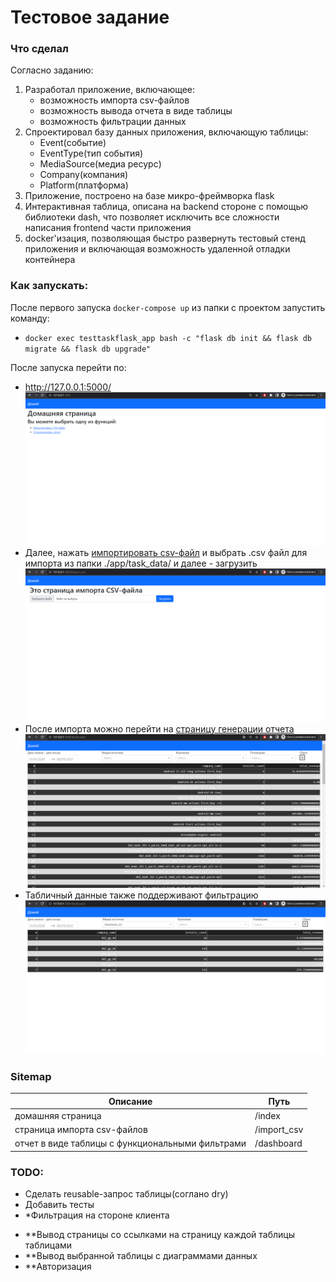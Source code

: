 # Тестовое задание

### Что сделал
Согласно заданию:
1. Разработал приложение, включающее:
   - возможность импорта csv-файлов
   - возможность вывода отчета в виде таблицы
   - возможность фильтрации данных
2. Спроектировал базу данных приложения, включающую таблицы:
   - Event(событие)
   - EventType(тип события)
   - MediaSource(медиа ресурс)
   - Company(компания)
   - Platform(платформа)
3. Приложение, построено на базе микро-фреймворка flask
4. Интерактивная таблица, описана на backend стороне с помощью библиотеки dash, что позволяет исключить все сложности написания frontend части приложения
5. docker'изация, позволяющая быстро развернуть тестовый стенд приложения и включающая возможность удаленной отладки контейнера

### Как запускать:
После первого запуска `docker-compose up` из папки с проектом запустить команду:
- ```docker exec testtaskflask_app bash -c "flask db init && flask db migrate && flask db upgrade"```

После запуска перейти по:
- http://127.0.0.1:5000/
![Домашняя страница](home.png)
- Далее, нажать [импортировать csv-файл](http://127.0.0.1:5000/import_csv) и выбрать .csv файл для импорта из папки ./app/task_data/ и далее - загрузить
![Страница импорта](import.png)
- После импорта можно перейти на [страницу генерации отчета](http://127.0.0.1:5000/dashboard)
![Страница генерация отчета](dashboard.png)
- Табличный данные также поддерживают фильтрацию
![Страница генерации отчета. Фильтры](dashboard_filter.png)

### Sitemap
|Описание|Путь|
|---|---|
|домашняя страница|/index|
|страница импорта csv-файлов|/import_csv|
|отчет в виде таблицы с функциональными фильтрами|/dashboard|

### TODO:
- Сделать reusable-запрос таблицы(соглано dry)
- Добавить тесты
- *Фильтрация на стороне клиента
<!-- Потом -->
- **Вывод страницы со ссылками на страницу каждой таблицы таблицами
- **Вывод выбранной таблицы с диаграммами данных
- **Авторизация
<!-- - *Кэширование запроса -->
